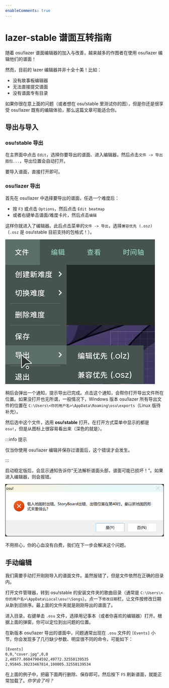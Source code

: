```yaml
---
enableComments: true
---
```


# lazer-stable 谱面互转指南

随着 osu!lazer 谱面编辑器的加入与改善，越来越多的作图者在使用 osu!lazer 编辑他们的谱面！

然而，目前的 lazer 编辑器并非十全十美！比如：

- 没有故事板编辑器
- 无法直接提交谱面
- 没有谱面专有目录

如果你很在意上面的问题（或者想在 osu!stable 里测试你的图），但是你还是很享受 osu!lazer 既有的编辑体验，那么这篇文章可能适合你。

## 导出与导入

### osu!stable 导出

在主界面中点击 `Edit`，选择你要导出的谱面、进入编辑器，然后点击`文件 -> 导出图包...`，导出位置会自动打开。

要导入谱面，直接打开即可。

### osu!lazer 导出

首先在 osu!lazer 中选择要导出的谱面，任选一个难度后：

- 按 `F3` 或点击 `Options`，然后点击 `Edit beatmap`
- 或者右键单击谱面/难度卡片，然后点击`编辑`

这样你就进入了编辑器。此后点击菜单的`文件 -> 导出`，选择`兼容优先 (.osz)`（`.osz` 是 osu!stable 目前支持的包格式！）。

![导出菜单](img/export-menu.png)

稍后会弹出一个通知，提示导出已完成。点击这个通知，会帮你打开导出文件所在位置。如果没打开也无所谓，一般情况下，Windows 版本 osu!lazer 所有导出文件的位置在 `C:\Users\<你的用户名>\AppData\Roaming\osu\exports`（Linux 版待补充）。

然后选中这个文件，选用 **osu!stable** 打开。在打开方式菜单中显示的都是 `osu!`，但是从图标上很容易看出来（深色的就是）。

:::info 提示

仅当你使用 osu!lazer 编辑并保存过谱面后，这个错误才会发生。

:::

启动稳定版后，会显示通知告诉你“无法解析谱面头部，谱面可能已损坏！”。如果进入编辑器，则会报错。

![报错窗口](img/editor-error.png)

不用担心，你的心血没有白费，我们在下一步会解决这个问题。

## 手动编辑

我们需要手动打开刚刚导入的谱面文件。虽然报错了，但是文件依然在正确的目录内。

打开文件管理器，转到 osu!stable 的安装文件夹的歌曲目录（通常是 `C:\Users\<你的用户名>\AppData\Local\osu!\Songs`）。点一下`修改日期`栏，让文件按修改日期从新到旧排序。最上面的文件夹就是刚刚导出的谱面了。

进入目录，右键单击 `.osu` 文件，选择用记事本（或者你喜欢的编辑器）打开。根据上面的弹窗，你可以定位到出问题的位置。

在新版本 osu!lazer 导出的谱面中，问题通常出现在 `.osu` 文件的 `[Events]` 小节，你会发现多了几行缺少参数、明显很不同的命令，可能如下：

```osu
[Events]
0,0,"cover.jpg",0,0
2,48577.86047984592,49772.32558139535
2,95845.30233467814,100005.32558139534
```

在上面的例子中，把最下面两行删除、保存即可。然后按下 `F5` 刷新谱面，就能正常加载了。*你学会了吗？*

